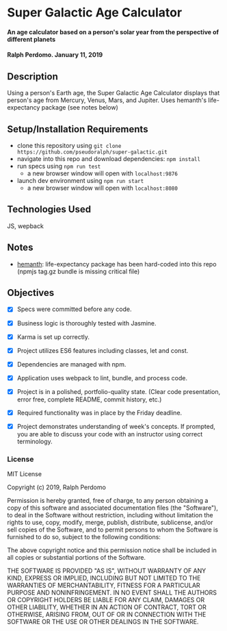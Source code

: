 # Super Galactic Age Calculator

#### An age calculator based on a person's solar year from the perspective of different planets

#### Ralph Perdomo. January 11, 2019

## Description
Using a person's Earth age, the Super Galactic Age Calculator displays that person's age from Mercury, Venus, Mars, and Jupiter. Uses hemanth's life-expectancy package (see notes below)


## Setup/Installation Requirements

* clone this repository using `git clone https://github.com/pseudoralph/super-galactic.git`
* navigate into this repo and download dependencies: `npm install`
* run specs using `npm run test`
  * a new browser window will open with `localhost:9876`
* launch dev environment using `npm run start`
  * a new browser window will open with `localhost:8080`

## Technologies Used

JS, wepback

## Notes
* [hemanth](https://github.com/hemanth/life-expectancy): life-expectancy package has been hard-coded into this repo (npmjs tag.gz bundle is missing critical file)

## Objectives

- [x] Specs were committed before any code.

- [x] Business logic is thoroughly tested with Jasmine.

- [x] Karma is set up correctly.

- [x] Project utilizes ES6 features including classes, let and const.

- [x] Dependencies are managed with npm.

- [x] Application uses webpack to lint, bundle, and process code.

- [x] Project is in a polished, portfolio-quality state. (Clear code presentation, error free, complete README, commit history, etc.)

- [x] Required functionality was in place by the Friday deadline.

- [x] Project demonstrates understanding of week's concepts. If prompted, you are able to discuss your code with an instructor using correct terminology.

### License

MIT License

Copyright (c) 2019, Ralph Perdomo

Permission is hereby granted, free of charge, to any person obtaining a copy
of this software and associated documentation files (the "Software"), to deal
in the Software without restriction, including without limitation the rights
to use, copy, modify, merge, publish, distribute, sublicense, and/or sell
copies of the Software, and to permit persons to whom the Software is
furnished to do so, subject to the following conditions:

The above copyright notice and this permission notice shall be included in all
copies or substantial portions of the Software.

THE SOFTWARE IS PROVIDED "AS IS", WITHOUT WARRANTY OF ANY KIND, EXPRESS OR
IMPLIED, INCLUDING BUT NOT LIMITED TO THE WARRANTIES OF MERCHANTABILITY,
FITNESS FOR A PARTICULAR PURPOSE AND NONINFRINGEMENT. IN NO EVENT SHALL THE
AUTHORS OR COPYRIGHT HOLDERS BE LIABLE FOR ANY CLAIM, DAMAGES OR OTHER
LIABILITY, WHETHER IN AN ACTION OF CONTRACT, TORT OR OTHERWISE, ARISING FROM,
OUT OF OR IN CONNECTION WITH THE SOFTWARE OR THE USE OR OTHER DEALINGS IN THE
SOFTWARE.
